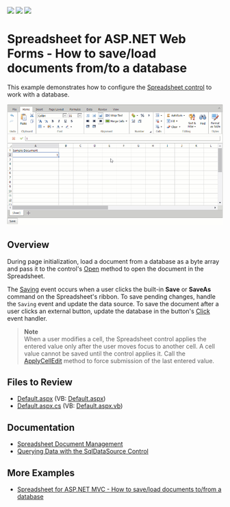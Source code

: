 <!-- default badges list -->
![](https://img.shields.io/endpoint?url=https://codecentral.devexpress.com/api/v1/VersionRange/128548010/18.1.10%2B)
[![](https://img.shields.io/badge/Open_in_DevExpress_Support_Center-FF7200?style=flat-square&logo=DevExpress&logoColor=white)](https://supportcenter.devexpress.com/ticket/details/T190812)
[![](https://img.shields.io/badge/📖_How_to_use_DevExpress_Examples-e9f6fc?style=flat-square)](https://docs.devexpress.com/GeneralInformation/403183)
<!-- default badges end -->
# Spreadsheet for ASP.NET Web Forms - How to save/load documents from/to a database

This example demonstrates how to configure the [Spreadsheet control](https://docs.devexpress.com/AspNet/16157/components/spreadsheet) to work with a database. 

![Connect Spreadsheet to Database](save-to-database.gif)

## Overview

During page initialization, load a document from a database as a byte array and pass it to the control's [Open](https://docs.devexpress.com/AspNet/DevExpress.Web.ASPxSpreadsheet.ASPxSpreadsheet.Open(System.String-DevExpress.Spreadsheet.DocumentFormat-System.Func-System.Byte---)) method to open the document in the Spreadsheet.

The [Saving](https://docs.devexpress.com/AspNet/DevExpress.Web.ASPxSpreadsheet.ASPxSpreadsheet.Saving) event occurs when a user clicks the built-in **Save** or **SaveAs** command on the Spreadsheet's ribbon. To save pending changes, handle the `Saving` event and update the data source. To save the document after a user clicks an external button, update the database in the button's [Click](https://docs.devexpress.com/AspNet/DevExpress.Web.ASPxButton.Click?p=netframework) event handler.

> **Note**  
> When a user modifies a cell, the Spreadsheet control applies the entered value only after the user moves focus to another cell. A cell value cannot be saved until the control applies it. Call the [ApplyCellEdit](https://docs.devexpress.com/AspNet/js-ASPxClientSpreadsheet.ApplyCellEdit?p=netframework) method to force submission of the last entered value.

## Files to Review
* [Default.aspx](./CS/ASPxSpreadsheetBinding/Default.aspx) (VB: [Default.aspx](./VB/ASPxSpreadsheetBinding/Default.aspx))
* [Default.aspx.cs](./CS/ASPxSpreadsheetBinding/Default.aspx.cs) (VB: [Default.aspx.vb](./VB/ASPxSpreadsheetBinding/Default.aspx.vb))

## Documentation

* [Spreadsheet Document Management](https://docs.devexpress.com/AspNet/116406/components/spreadsheet/document-management)
* [Querying Data with the SqlDataSource Control](https://learn.microsoft.com/en-us/aspnet/web-forms/overview/data-access/accessing-the-database-directly-from-an-aspnet-page/querying-data-with-the-sqldatasource-control-cs)

## More Examples

* [Spreadsheet for ASP.NET MVC - How to save/load documents to/from a database](https://github.com/DevExpress-Examples/asp-net-mvc-spreadsheet-work-with-database)
